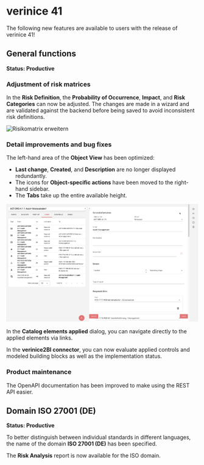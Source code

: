 <!-- © 2025 The Project Contributors - see AUTHORS.txt -->
# verinice 41

The following new features are available to users with the release of verinice 41!

## General functions

**Status: Productive**

### Adjustment of risk matrices

In the **Risk Definition**, the **Probability of Occurrence**, **Impact**, and **Risk Categories** can now be adjusted. The changes are made in a wizard and are validated against the backend before being saved to avoid inconsistent risk definitions.

![Risikomatrix erweitern](/assets/en/release-notes/verinice-41-risk-definition.en.gif)

### Detail improvements and bug fixes

The left-hand area of the **Object View** has been optimized:
- **Last change**, **Created**, and **Description** are no longer displayed redundantly.
- The icons for **Object-specific actions** have been moved to the right-hand sidebar.
- The **Tabs** take up the entire available height.

![Improved object view](/assets/en/release-notes/verinice-41-object-details.en.png)

In the **Catalog elements applied** dialog, you can navigate directly to the applied elements via links.

In the **verinice2BI connector**, you can now evaluate applied controls and modeled building blocks as well as the implementation status.

### Product maintenance

The OpenAPI documentation has been improved to make using the REST API easier.

## Domain ISO 27001 (DE)

**Status: Productive**

To better distinguish between individual standards in different languages, the name of the domain **ISO 27001 (DE)** has been specified.

The **Risk Analysis** report is now available for the ISO domain.
